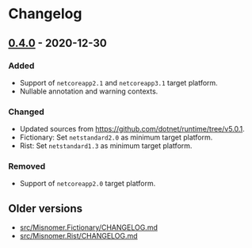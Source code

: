 # Changelog

## [0.4.0] - 2020-12-30
### Added
- Support of `netcoreapp2.1` and `netcoreapp3.1` target platform.
- Nullable annotation and warning contexts.

### Changed
- Updated sources from <https://github.com/dotnet/runtime/tree/v5.0.1>.
- Fictionary: Set `netstandard2.0` as minimum target platform.
- Rist: Set `netstandard1.3` as minimum target platform.

### Removed
- Support of `netcoreapp2.0` target platform.

## Older versions
- [src/Misnomer.Fictionary/CHANGELOG.md](src/Misnomer.Fictionary/CHANGELOG.md)
- [src/Misnomer.Rist/CHANGELOG.md](src/Misnomer.Rist/CHANGELOG.md)

[Unreleased]: https://github.com/qbit86/misnomer/compare/misnomer-0.4.0...HEAD
[0.4.0]: https://github.com/qbit86/misnomer/compare/fictionary-0.2.0...misnomer-0.4.0

